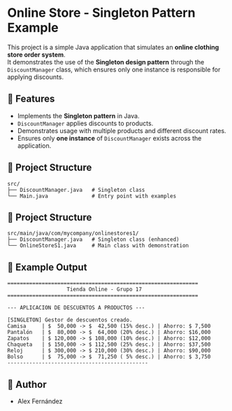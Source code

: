 # Online Store - Singleton Pattern Example

This project is a simple Java application that simulates an **online clothing store order system**.  
It demonstrates the use of the **Singleton design pattern** through the `DiscountManager` class, which ensures only one instance is responsible for applying discounts.

## 🚀 Features
- Implements the **Singleton pattern** in Java.
- `DiscountManager` applies discounts to products.
- Demonstrates usage with multiple products and different discount rates.
- Ensures only **one instance** of `DiscountManager` exists across the application.

## 📂 Project Structure
```text
src/
├── DiscountManager.java   # Singleton class
└── Main.java              # Entry point with examples
```



## 📂 Project Structure
```text
src/main/java/com/mycompany/onlinestores1/
├── DiscountManager.java   # Singleton class (enhanced)
└── OnlineStoreS1.java     # Main class with demonstration
```


## 📌 Example Output
```text
=============================================================
                   Tienda Online - Grupo 17                 
=============================================================

--- APLICACION DE DESCUENTOS A PRODUCTOS ---

[SINGLETON] Gestor de descuentos creado.
Camisa     | $  50,000 -> $  42,500 (15% desc.) | Ahorro: $ 7,500
Pantalón   | $  80,000 -> $  64,000 (20% desc.) | Ahorro: $16,000
Zapatos    | $ 120,000 -> $ 108,000 (10% desc.) | Ahorro: $12,000
Chaqueta   | $ 150,000 -> $ 112,500 (25% desc.) | Ahorro: $37,500
Reloj      | $ 300,000 -> $ 210,000 (30% desc.) | Ahorro: $90,000
Bolso      | $  75,000 -> $  71,250 ( 5% desc.) | Ahorro: $ 3,750
---------------------------------------------
```

## 👤 Author
- Alex Fernández
